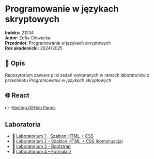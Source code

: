 # Programowanie w językach skryptowych

**Indeks:** 21234  
**Autor:** Zofia Głowacka  
**Przedmiot:** Programowanie w językach skryptowych  
**Rok akademicki:** 2024/2025

## 📘 Opis

Repozytorium zawiera pliki zadań wykonanych w ramach laboratoriów z przedmiotu *Programowanie w językach skryptowych*

## 🌐 React

👉 [Hosting GitHub Pages](https://laritaait.github.io/Prog_Skrypt_2025/)

## Laboratoria
- 🔗 [Laboratorium 1 – Szablon HTML + CSS](https://laritaait.github.io/Prog_Skrypt_2025/Lab1)
- 🔗 [Laboratorium 2 – Szablon HTML + CSS (kontynuacja)](https://laritaait.github.io/Prog_Skrypt_2025/Lab1)
- 🔗 [Laboratorium 3 – Bootstrap](https://laritaait.github.io/Prog_Skrypt_2025/Lab3)
- 🔗 [Laboratorium 4 – Formularz](https://laritaait.github.io/Prog_Skrypt_2025/Lab4)




